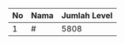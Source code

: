 | No | Nama            | Jumlah Level |
|----|-----------------|--------------|
| 1  | #    |    5808        |
